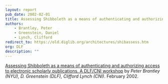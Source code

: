 ```yaml
---
layout: report
pub_date: 2002-02-01
title: Assessing Shibboleth as a means of authenticating and authorizing access to electronic scholarly publications. A DLF/CNI workshop
authors: 
    - Brantley, Peter
    - Greenstein, Daniel
    - Lynch, Clifford
redirect_to: https://old.diglib.org/architectures/shibassess.htm
org: DLF
description: ""
---
```


<p><a href="https://old.diglib.org/architectures/shibassess.htm" target="_blank" rel="noopener noreferrer">Assessing Shibboleth as a means of authenticating and authorizing access to electronic scholarly publications. A DLF/CNI workshop</a> by <em>Peter Brantley (NYU), D. Greenstein (DLF), Clifford Lynch (CNI)</em>. February 2002.</p>

